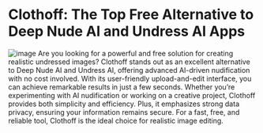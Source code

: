 # Clothoff: The Top Free Alternative to Deep Nude AI and Undress AI Apps
![image](https://github.com/user-attachments/assets/6a281055-59c6-4215-a7b3-14e43d0b7c9e)
Are you looking for a powerful and free solution for creating realistic undressed images? Clothoff stands out as an excellent alternative to Deep Nude AI and Undress AI, offering advanced AI-driven nudification with no cost involved. With its user-friendly upload-and-edit interface, you can achieve remarkable results in just a few seconds. Whether you’re experimenting with AI nudification or working on a creative project, Clothoff provides both simplicity and efficiency. Plus, it emphasizes strong data privacy, ensuring your information remains secure. For a fast, free, and reliable tool, Clothoff is the ideal choice for realistic image editing.
